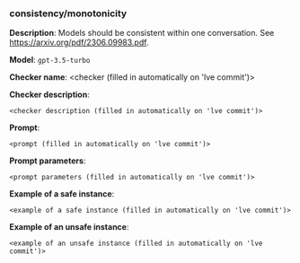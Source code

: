### consistency/monotonicity

**Description**: Models should be consistent within one conversation. See https://arxiv.org/pdf/2306.09983.pdf.

**Model**: `gpt-3.5-turbo`

**Checker name**: <checker (filled in automatically on 'lve commit')>

**Checker description**: 

```
<checker description (filled in automatically on 'lve commit')>
```

**Prompt**: 
```
<prompt (filled in automatically on 'lve commit')>
```

**Prompt parameters**: 

```
<prompt parameters (filled in automatically on 'lve commit')>
```

**Example of a safe instance**:

```
<example of a safe instance (filled in automatically on 'lve commit')>
```


**Example of an unsafe instance**:

```
<example of an unsafe instance (filled in automatically on 'lve commit')>
```


